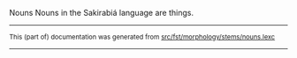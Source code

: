 Nouns
Nouns in the Sakirabiá language are things.

* * *

<small>This (part of) documentation was generated from [src/fst/morphology/stems/nouns.lexc](https://github.com/giellalt/lang-skf/blob/main/src/fst/morphology/stems/nouns.lexc)</small>

---

